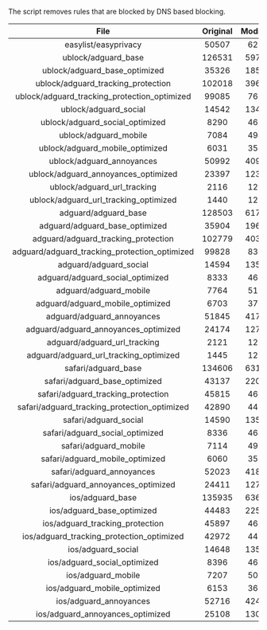 The script removes rules that are blocked by DNS based blocking.


| File | Original | Modified |
|:----:|:-----:|:-----:|
| easylist/easyprivacy | 50507 | 6219 |
| ublock/adguard_base | 126531 | 59727 |
| ublock/adguard_base_optimized | 35326 | 18572 |
| ublock/adguard_tracking_protection | 102018 | 39618 |
| ublock/adguard_tracking_protection_optimized | 99085 | 7616 |
| ublock/adguard_social | 14542 | 13473 |
| ublock/adguard_social_optimized | 8290 | 4609 |
| ublock/adguard_mobile | 7084 | 4949 |
| ublock/adguard_mobile_optimized | 6031 | 3536 |
| ublock/adguard_annoyances | 50992 | 40948 |
| ublock/adguard_annoyances_optimized | 23397 | 12322 |
| ublock/adguard_url_tracking | 2116 | 1255 |
| ublock/adguard_url_tracking_optimized | 1440 | 1252 |
| adguard/adguard_base | 128503 | 61795 |
| adguard/adguard_base_optimized | 35904 | 19613 |
| adguard/adguard_tracking_protection | 102779 | 40325 |
| adguard/adguard_tracking_protection_optimized | 99828 | 8309 |
| adguard/adguard_social | 14594 | 13532 |
| adguard/adguard_social_optimized | 8333 | 4652 |
| adguard/adguard_mobile | 7764 | 5126 |
| adguard/adguard_mobile_optimized | 6703 | 3706 |
| adguard/adguard_annoyances | 51845 | 41730 |
| adguard/adguard_annoyances_optimized | 24174 | 12709 |
| adguard/adguard_url_tracking | 2121 | 1261 |
| adguard/adguard_url_tracking_optimized | 1445 | 1258 |
| safari/adguard_base | 134606 | 63154 |
| safari/adguard_base_optimized | 43137 | 22027 |
| safari/adguard_tracking_protection | 45815 | 4623 |
| safari/adguard_tracking_protection_optimized | 42890 | 4478 |
| safari/adguard_social | 14590 | 13522 |
| safari/adguard_social_optimized | 8336 | 4642 |
| safari/adguard_mobile | 7114 | 4986 |
| safari/adguard_mobile_optimized | 6060 | 3567 |
| safari/adguard_annoyances | 52023 | 41827 |
| safari/adguard_annoyances_optimized | 24411 | 12782 |
| ios/adguard_base | 135935 | 63672 |
| ios/adguard_base_optimized | 44483 | 22543 |
| ios/adguard_tracking_protection | 45897 | 4630 |
| ios/adguard_tracking_protection_optimized | 42972 | 4485 |
| ios/adguard_social | 14648 | 13553 |
| ios/adguard_social_optimized | 8396 | 4656 |
| ios/adguard_mobile | 7207 | 5027 |
| ios/adguard_mobile_optimized | 6153 | 3605 |
| ios/adguard_annoyances | 52716 | 42413 |
| ios/adguard_annoyances_optimized | 25108 | 13072 |